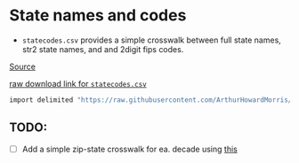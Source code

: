 # State names and codes

- `statecodes.csv` provides a simple crosswalk between full state names, str2 state names, and and 2digit fips codes.

[Source](https://www.nrcs.usda.gov/wps/portal/nrcs/detail/?cid=nrcs143_013696)

[raw download link for `statecodes.csv`](https://raw.githubusercontent.com/ArthurHowardMorris/statecodes/main/statecodes.csv)

```Stata
import delimited "https://raw.githubusercontent.com/ArthurHowardMorris/statecodes/main/statecodes.csv", clear
```

## TODO:
- [ ] Add a simple zip-state crosswalk for ea. decade using [this](https://www.huduser.gov/portal/datasets/usps_crosswalk.html)
